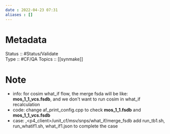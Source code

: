 ```yaml
---
date : 2022-04-23 07:31
aliases : []
---
```

# Metadata
Status :: #Status/Validate  
Type :: #CF/QA
Topics :: [[synmake]]
# Note
* info: for  cosim what_if flow, the merge fsda will be like: **mos_1_1_vcs.fsdb**, and we don't want to run cosim in what_if recalculation
* code: change af_print_config.cpp to check **mos_1_1.fsdb** and **mos_1_1_vcs.fsdb**
* case: \,<p4_client\>/unit_cf/msv/snps/what_if/merge_fsdb
   add run_tb1.sh, run_whatif1.sh, what_if1.json to complete the case
